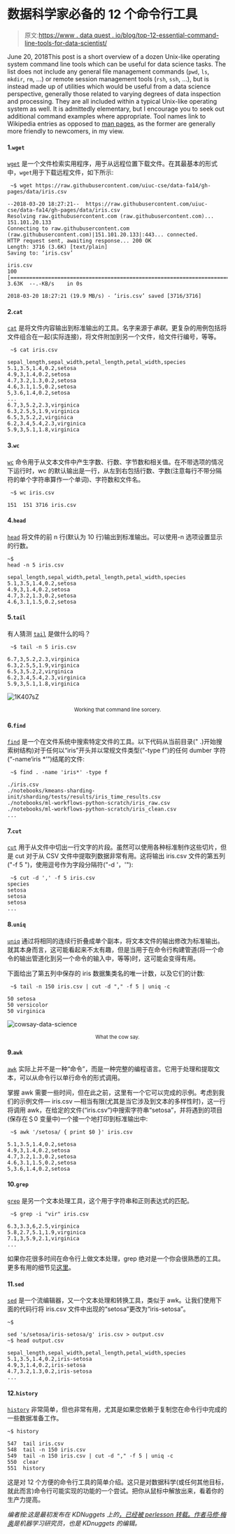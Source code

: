 # 数据科学家必备的 12 个命令行工具

> 原文:[https://www . data quest . io/blog/top-12-essential-command-line-tools-for-data-scientist/](https://www.dataquest.io/blog/top-12-essential-command-line-tools-for-data-scientists/)

June 20, 2018This post is a short overview of a dozen Unix-like operating system command line tools which can be useful for data science tasks. The list does not include any general file management commands (`pwd`, `ls`, `mkdir`, `rm`, …) or remote session management tools (`rsh`, `ssh`, …), but is instead made up of utilities which would be useful from a data science perspective, generally those related to varying degrees of data inspection and processing. They are all included within a typical Unix-like operating system as well. It is admittedly elementary, but I encourage you to seek out additional command examples where appropriate. Tool names link to Wikipedia entries as opposed to [man pages](https://linux.die.net/man/), as the former are generally more friendly to newcomers, in my view.

#### 1.`wget`

[`wget`](https://en.wikipedia.org/wiki/Wget) 是一个文件检索实用程序，用于从远程位置下载文件。在其最基本的形式中，`wget`用于下载远程文件，如下所示:

```
 ~$ wget https://raw.githubusercontent.com/uiuc-cse/data-fa14/gh-pages/data/iris.csv

--2018-03-20 18:27:21--  https://raw.githubusercontent.com/uiuc-cse/data-fa14/gh-pages/data/iris.csv
Resolving raw.githubusercontent.com (raw.githubusercontent.com)... 151.101.20.133
Connecting to raw.githubusercontent.com (raw.githubusercontent.com)|151.101.20.133|:443... connected.
HTTP request sent, awaiting response... 200 OK
Length: 3716 (3.6K) [text/plain]
Saving to: ‘iris.csv’

iris.csv
100 [=======================================================================================================>]   3.63K  --.-KB/s    in 0s      

2018-03-20 18:27:21 (19.9 MB/s) - ‘iris.csv’ saved [3716/3716]
```

#### 2.`cat`

[`cat`](https://en.wikipedia.org/wiki/Cat_(Unix)) 是将文件内容输出到标准输出的工具。名字来源于*串联*。更复杂的用例包括将文件组合在一起(实际连接)，将文件附加到另一个文件，给文件行编号，等等。

```
 ~$ cat iris.csv

sepal_length,sepal_width,petal_length,petal_width,species
5.1,3.5,1.4,0.2,setosa
4.9,3,1.4,0.2,setosa
4.7,3.2,1.3,0.2,setosa
4.6,3.1,1.5,0.2,setosa
5,3.6,1.4,0.2,setosa
...
6.7,3,5.2,2.3,virginica
6.3,2.5,5,1.9,virginica
6.5,3,5.2,2,virginica
6.2,3.4,5.4,2.3,virginica
5.9,3,5.1,1.8,virginica
```

#### 3.`wc`

[`wc`](https://en.wikipedia.org/wiki/Wc_(Unix)) 命令用于从文本文件中产生字数、行数、字节数和相关值。在不带选项的情况下运行时，wc 的默认输出是一行，从左到右包括行数、字数(注意每行不带分隔符的单个字符串算作一个单词)、字符数和文件名。

```
 ~$ wc iris.csv

151  151 3716 iris.csv
```

#### 4.`head`

[`head`](https://en.wikipedia.org/wiki/Head_(Unix)) 将文件的前 n 行(默认为 10 行)输出到标准输出。可以使用-n 选项设置显示的行数。

```
~$ 
head -n 5 iris.csv

sepal_length,sepal_width,petal_length,petal_width,species
5.1,3.5,1.4,0.2,setosa
4.9,3,1.4,0.2,setosa
4.7,3.2,1.3,0.2,setosa
4.6,3.1,1.5,0.2,setosa
```

#### 5.`tail`

有人猜测 [`tail`](https://en.wikipedia.org/wiki/Tail_(Unix)) 是做什么的吗？

```
 ~$ tail -n 5 iris.csv

6.7,3,5.2,2.3,virginica
6.3,2.5,5,1.9,virginica
6.5,3,5.2,2,virginica
6.2,3.4,5.4,2.3,virginica
5.9,3,5.1,1.8,virginica
```

![1K407sZ](../Images/50d7087d518ff9adf4380fcd0c2315e6.png)

<center>
<small>Working that command line sorcery.</small>
</center>

#### 6.`find`

[`find`](https://en.wikipedia.org/wiki/Find_(Unix)) 是一个在文件系统中搜索特定文件的工具。以下代码从当前目录(" .)开始搜索树结构)对于任何以“iris”开头并以常规文件类型(“-type f”)的任何 dumber 字符(“-name‘iris *’”)结尾的文件:

```
 ~$ find . -name 'iris*' -type f

./iris.csv
./notebooks/kmeans-sharding-init/sharding/tests/results/iris_time_results.csv
./notebooks/ml-workflows-python-scratch/iris_raw.csv
./notebooks/ml-workflows-python-scratch/iris_clean.csv
... 
```

#### 7.`cut`

[`cut`](https://en.wikipedia.org/wiki/Cut_(Unix)) 用于从文件中切出一行文字的片段。虽然可以使用各种标准制作这些切片，但是 cut 对于从 CSV 文件中提取列数据非常有用。这将输出 iris.csv 文件的第五列("-f 5 ")，使用逗号作为字段分隔符("-d '，'"):

```
 ~$ cut -d ',' -f 5 iris.csv
species
setosa
setosa
setosa
... 
```

#### 8.`uniq`

[`uniq`](https://en.wikipedia.org/wiki/Uniq) 通过将相同的连续行折叠成单个副本，将文本文件的输出修改为标准输出。就其本身而言，这可能看起来不太有趣，但是当用于在命令行构建管道(将一个命令的输出管道化到另一个命令的输入中，等等)时，这可能会变得有用。

下面给出了第五列中保存的 iris 数据集类名的唯一计数，以及它们的计数:

```
 ~$ tail -n 150 iris.csv | cut -d "," -f 5 | uniq -c

50 setosa
50 versicolor
50 virginica 
```

![cowsay-data-science](../Images/73155c9f608bdc785676d2f0a56e9bc6.png)

<center>
<small>What the cow say.</small>
</center>

#### 9.`awk`

[`awk`](https://en.wikipedia.org/wiki/AWK) 实际上并不是一种“命令”，而是一种完整的编程语言。它用于处理和提取文本，可以从命令行以单行命令的形式调用。

掌握 awk 需要一些时间，但在此之前，这里有一个它可以完成的示例。考虑到我们的示例文件— iris.csv —相当有限(尤其是当它涉及到文本的多样性时)，这一行将调用 awk，在给定的文件(“iris.csv”)中搜索字符串“setosa”，并将遇到的项目(保存在＄0 变量中)一个接一个地打印到标准输出中:

```
 ~$ awk '/setosa/ { print $0 }' iris.csv

5.1,3.5,1.4,0.2,setosa
4.9,3,1.4,0.2,setosa
4.7,3.2,1.3,0.2,setosa
4.6,3.1,1.5,0.2,setosa
5,3.6,1.4,0.2,setosa 
```

#### 10.`grep`

[`grep`](https://en.wikipedia.org/wiki/Grep) 是另一个文本处理工具，这个用于字符串和正则表达式的匹配。

```
 ~$ grep -i "vir" iris.csv

6.3,3.3,6,2.5,virginica
5.8,2.7,5.1,1.9,virginica
7.1,3,5.9,2.1,virginica
... 
```

如果你花很多时间在命令行上做文本处理，grep 绝对是一个你会很熟悉的工具。更多有用的细节见[这里](https://www.thegeekstuff.com/2009/03/15-practical-unix-grep-command-examples)。

#### 11.`sed`

[`sed`](https://en.wikipedia.org/wiki/Sed) 是一个流编辑器，又一个文本处理和转换工具，类似于 awk。让我们使用下面的代码行将 iris.csv 文件中出现的“setosa”更改为“iris-setosa”。

```
~$ 

sed 's/setosa/iris-setosa/g' iris.csv > output.csv
~$ head output.csv

sepal_length,sepal_width,petal_length,petal_width,species
5.1,3.5,1.4,0.2,iris-setosa
4.9,3,1.4,0.2,iris-setosa
4.7,3.2,1.3,0.2,iris-setosa
... 
```

#### 12.`history`

[`history`](https://en.wikipedia.org/wiki/History_(Unix)) 非常简单，但也非常有用，尤其是如果您依赖于复制您在命令行中完成的一些数据准备工作。

```
~$ history

547  tail iris.csv
548  tail -n 150 iris.csv
549  tail -n 150 iris.csv | cut -d "," -f 5 | uniq -c
550  clear
551  history 
```

这是对 12 个方便的命令行工具的简单介绍。这只是对数据科学(或任何其他目标，就此而言)命令行可能实现的功能的一个尝试。把你从鼠标中解放出来，看着你的生产力提高。

*编者按:这是最初发布在 KDNuggets 上的[，已经被 perlesson 转载。作者](https://www.kdnuggets.com/2018/03/top-12-essential-command-line-tools-data-scientists.html?utm_source=dataquest&utm_medium=blog)[马修·梅奥](https://www.linkedin.com/in/mattmayo13/)是机器学习研究员，也是 KDnuggets 的编辑。*
